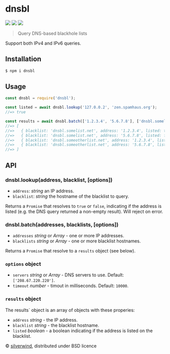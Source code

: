 # dnsbl
[![](https://img.shields.io/npm/v/dnsbl.svg?style=flat)](https://www.npmjs.org/package/dnsbl) [![](https://img.shields.io/npm/dm/dnsbl.svg)](https://www.npmjs.org/package/dnsbl) [![](https://api.travis-ci.org/silverwind/dnsbl.svg?style=flat)](https://travis-ci.org/silverwind/dnsbl)
> Query DNS-based blackhole lists

Support both IPv4 and IPv6 queries.

## Installation
```sh
$ npm i dnsbl
```

## Usage
```js
const dnsbl = require('dnsbl');

const listed = await dnsbl.lookup('127.0.0.2', 'zen.spamhaus.org');
//=> true

const results = await dnsbl.batch(['1.2.3.4', '5.6.7.8'], ['dnsbl.somelist.net', 'dnsbl.someotherlist.net']);
//=> [
//=>   { blacklist: 'dnsbl.somelist.net', address: '1.2.3.4', listed: true  },
//=>   { blacklist: 'dnsbl.somelist.net', address: '5.6.7.8', listed: false },
//=>   { blacklist: 'dnsbl.someotherlist.net', address: '1.2.3.4', listed: true  },
//=>   { blacklist: 'dnsbl.someotherlist.net', address: '5.6.7.8', listed: false }
//=> ]
```

## API
### dnsbl.lookup(address, blacklist, [options])
- `address`: *string* an IP address.
- `blacklist`: *string* the hostname of the blacklist to query.

Returns a `Promise` that resolves to `true` or `false`, indicating if the address is listed (e.g. the DNS query returned a non-empty result). Will reject on error.

### dnsbl.batch(addresses, blacklists, [options])
- `addresses` *string* or *Array* - one or more IP addresses.
- `blacklists` *string* or *Array* - one or more blacklist hostnames.

Returns a `Promise` that resolve to a `results` object (see below).

### `options` object
- `servers` *string* or *Array* - DNS servers to use. Default: `['208.67.220.220']`.
- `timeout` *number* - timout in milliseconds. Default: `10000`.

### `results` object
The results` object is an array of objects with these properies:
- `address` *string* - the IP address.
- `blacklist` *string* - the blacklist hostname.
- `listed` *boolean* - a boolean indicating if the address is listed on the blacklist.

© [silverwind](https://github.com/silverwind), distributed under BSD licence
